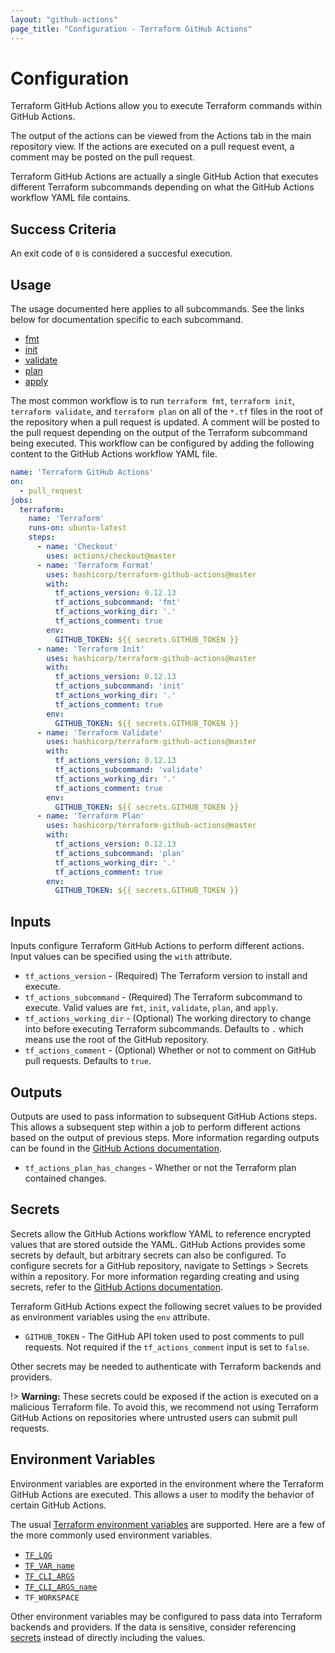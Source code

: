 ```yaml
---
layout: "github-actions"
page_title: "Configuration - Terraform GitHub Actions"
---
```


# Configuration

Terraform GitHub Actions allow you to execute Terraform commands within GitHub Actions.

The output of the actions can be viewed from the Actions tab in the main repository view. If the actions are executed on a pull request event, a comment may be posted on the pull request.

Terraform GitHub Actions are actually a single GitHub Action that executes different Terraform subcommands depending on what the GitHub Actions workflow YAML file contains.

## Success Criteria

An exit code of `0` is considered a succesful execution.

## Usage

The usage documented here applies to all subcommands. See the links below for documentation specific to each subcommand.

* [fmt](./fmt.html)
* [init](./init.html)
* [validate](./validate.html)
* [plan](./plan.html)
* [apply](./apply.html)

The most common workflow is to run `terraform fmt`, `terraform init`, `terraform validate`, and `terraform plan` on all of the `*.tf` files in the root of the repository when a pull request is updated. A comment will be posted to the pull request depending on the output of the Terraform subcommand being executed. This workflow can be configured by adding the following content to the GitHub Actions workflow YAML file.

```yaml
name: 'Terraform GitHub Actions'
on:
  - pull_request
jobs:
  terraform:
    name: 'Terraform'
    runs-on: ubuntu-latest
    steps:
      - name: 'Checkout'
        uses: actions/checkout@master
      - name: 'Terraform Format'
        uses: hashicorp/terraform-github-actions@master
        with:
          tf_actions_version: 0.12.13
          tf_actions_subcommand: 'fmt'
          tf_actions_working_dir: '.'
          tf_actions_comment: true
        env:
          GITHUB_TOKEN: ${{ secrets.GITHUB_TOKEN }}
      - name: 'Terraform Init'
        uses: hashicorp/terraform-github-actions@master
        with:
          tf_actions_version: 0.12.13
          tf_actions_subcommand: 'init'
          tf_actions_working_dir: '.'
          tf_actions_comment: true
        env:
          GITHUB_TOKEN: ${{ secrets.GITHUB_TOKEN }}
      - name: 'Terraform Validate'
        uses: hashicorp/terraform-github-actions@master
        with:
          tf_actions_version: 0.12.13
          tf_actions_subcommand: 'validate'
          tf_actions_working_dir: '.'
          tf_actions_comment: true
        env:
          GITHUB_TOKEN: ${{ secrets.GITHUB_TOKEN }}
      - name: 'Terraform Plan'
        uses: hashicorp/terraform-github-actions@master
        with:
          tf_actions_version: 0.12.13
          tf_actions_subcommand: 'plan'
          tf_actions_working_dir: '.'
          tf_actions_comment: true
        env:
          GITHUB_TOKEN: ${{ secrets.GITHUB_TOKEN }}
```

## Inputs

Inputs configure Terraform GitHub Actions to perform different actions. Input values can be specified using the `with` attribute.

* `tf_actions_version` - (Required) The Terraform version to install and execute.
* `tf_actions_subcommand` - (Required) The Terraform subcommand to execute. Valid values are `fmt`, `init`, `validate`, `plan`, and `apply`.
* `tf_actions_working_dir` - (Optional) The working directory to change into before executing Terraform subcommands. Defaults to `.` which means use the root of the GitHub repository.
* `tf_actions_comment` - (Optional) Whether or not to comment on GitHub pull requests. Defaults to `true`.

## Outputs

Outputs are used to pass information to subsequent GitHub Actions steps. This allows a subsequent step within a job to perform different actions based on the output of previous steps. More information regarding outputs can be found in the [GitHub Actions documentation](https://help.github.com/en/actions/automating-your-workflow-with-github-actions/metadata-syntax-for-github-actions#outputs).

* `tf_actions_plan_has_changes` - Whether or not the Terraform plan contained changes.

## Secrets



Secrets allow the GitHub Actions workflow YAML to reference encrypted values that are stored outside the YAML. GitHub Actions provides some secrets by default, but arbitrary secrets can also be configured. To configure secrets for a GitHub repository, navigate to Settings > Secrets within a repository. For more information regarding creating and using secrets, refer to the [GitHub Actions documentation](https://help.github.com/en/actions/automating-your-workflow-with-github-actions/creating-and-using-encrypted-secrets).

Terraform GitHub Actions expect the following secret values to be provided as environment variables using the `env` attribute.

* `GITHUB_TOKEN` - The GitHub API token used to post comments to pull requests. Not required if the `tf_actions_comment` input is set to `false`.

Other secrets may be needed to authenticate with Terraform backends and providers.

!> **Warning:** These secrets could be exposed if the action is executed on a malicious Terraform file. To avoid this, we recommend not using Terraform GitHub Actions on repositories where untrusted users can submit pull requests.

## Environment Variables

Environment variables are exported in the environment where the Terraform GitHub Actions are executed. This allows a user to modify the behavior of certain GitHub Actions.

The usual [Terraform environment variables](https://www.terraform.io/docs/commands/environment-variables.html) are supported. Here are a few of the more commonly used environment variables.

* [`TF_LOG`](https://www.terraform.io/docs/commands/environment-variables.html#tf_log)
* [`TF_VAR_name`](https://www.terraform.io/docs/commands/environment-variables.html#tf_var_name)
* [`TF_CLI_ARGS`](https://www.terraform.io/docs/commands/environment-variables.html#tf_cli_args-and-tf_cli_args_name)
* [`TF_CLI_ARGS_name`](https://www.terraform.io/docs/commands/environment-variables.html#tf_cli_args-and-tf_cli_args_name)
* `TF_WORKSPACE`

Other environment variables may be configured to pass data into Terraform backends and providers. If the data is sensitive, consider referencing [secrets](#secrets) instead of directly including the values.
